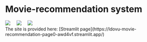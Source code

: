 # Movie-recommendation system
<div align="left">
  <img src="https://img.shields.io/badge/chrome-success-green?style=flat&logo=google-chrome"/>&nbsp;&nbsp;&nbsp;&nbsp;
  <img src="https://img.shields.io/badge/firefox-fail-red?style=flat&logo=firefox"/>&nbsp;&nbsp;&nbsp;&nbsp;
  <img src="https://img.shields.io/badge/safari-fail-red?style=flat&logo=safari"/>
</div>
The site is provided here: [Streamlit page](https://ldovu-movie-recommendation-page0-awd4vf.streamlit.app/)
<br>
